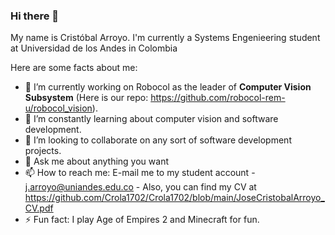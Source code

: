 ### Hi there 👋

My name is Cristóbal Arroyo.
I'm currently a Systems Engenieering student at Universidad de los Andes in Colombia

Here are some facts about me:

- 🔭 I’m currently working on Robocol as the leader of __Computer Vision Subsystem__ (Here is our repo: https://github.com/robocol-rem-u/robocol_vision).
- 🌱 I’m constantly learning about computer vision and software development.
- 👯 I’m looking to collaborate on any sort of software development projects.
- 💬 Ask me about anything you want
- 📫 How to reach me: E-mail me to my student account - j.arroyo@uniandes.edu.co - Also, you can find my CV at https://github.com/Crola1702/Crola1702/blob/main/JoseCristobalArroyo_CV.pdf
- ⚡ Fun fact: I play Age of Empires 2 and Minecraft for fun.
